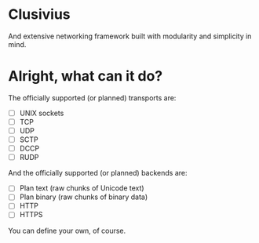 Clusivius
=========

And extensive networking framework built with modularity and simplicity in mind.

Alright, what can it do?
=========

The officially supported (or planned) transports are:

* [ ] UNIX sockets
* [ ] TCP
* [ ] UDP
* [ ] SCTP
* [ ] DCCP
* [ ] RUDP

And the officially supported (or planned) backends are:

* [ ] Plan text (raw chunks of Unicode text)
* [ ] Plan binary (raw chunks of binary data)
* [ ] HTTP
* [ ] HTTPS

You can define your own, of course.
